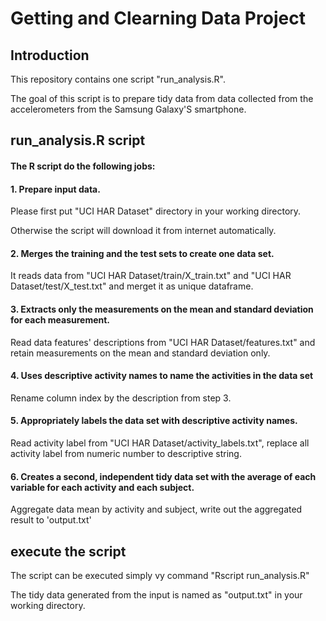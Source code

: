 # Getting and Clearning Data Project

## Introduction

This repository contains one script "run_analysis.R".

The goal of this script is to prepare tidy data from data collected from the accelerometers from the Samsung Galaxy'S smartphone.


## run_analysis.R script

#### The R script do the following jobs:

#### 1. Prepare input data. 

   Please first put "UCI HAR Dataset" directory in your working directory. 
   
   Otherwise the script will download it from internet automatically.    

#### 2. Merges the training and the test sets to create one data set.
   
   It reads data from "UCI HAR Dataset/train/X_train.txt" and "UCI HAR Dataset/test/X_test.txt" and merget it as unique dataframe.

#### 3. Extracts only the measurements on the mean and standard deviation for each measurement. 
   
   Read data features' descriptions from "UCI HAR Dataset/features.txt" and retain measurements on the mean and standard deviation only.

#### 4. Uses descriptive activity names to name the activities in the data set

   Rename column index by the description from step 3.

#### 5. Appropriately labels the data set with descriptive activity names. 

   Read activity label from "UCI HAR Dataset/activity_labels.txt", replace all activity label from numeric number to descriptive string.

#### 6. Creates a second, independent tidy data set with the average of each variable for each activity and each subject. 
   
   Aggregate data mean by activity and subject, write out the aggregated result to 'output.txt'
    

## execute the script

The script can be executed simply vy command "Rscript run_analysis.R"

The tidy data generated from the input is named as "output.txt" in your working directory.
